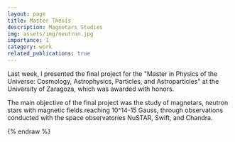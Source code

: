 ```yaml
---
layout: page
title: Master Thesis
description: Magnetars Studies
img: assets/img/neutron.jpg
importance: 1
category: work
related_publications: true
---
```


Last week, I presented the final project for the "Master in Physics of the Universe: Cosmology, Astrophysics, Particles, and Astroparticles" at the University of Zaragoza, which was awarded with honors.

The main objective of the final project was the study of magnetars, neutron stars with magnetic fields reaching 10^14-15 Gauss, through observations conducted with the space observatories NuSTAR, Swift, and Chandra.

{% endraw %}
